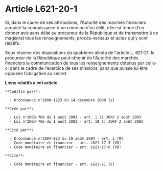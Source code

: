 # Article L621-20-1

Si, dans le cadre de ses attributions, l'Autorité des marchés financiers acquiert la connaissance d'un crime ou d'un délit,
elle est tenue d'en donner avis sans délai au procureur de la République et de transmettre à ce magistrat tous les
renseignements, procès-verbaux et actes qui y sont relatifs. 

Sous réserve des dispositions du quatrième alinéa de l'article L. 621-21, le procureur de la République peut obtenir de
l'Autorité des marchés financiers la communication de tous les renseignements détenus par celle-ci dans le cadre de
l'exercice de ses missions, sans que puisse lui être opposée l'obligation au secret.

**Liens relatifs à cet article**

	**Codifié par**:

	  - Ordonnance n°2000-1223 du 14 décembre 2000 (V)

	**Créé par**:

	  - Loi n°2003-706 du 1 août 2003 - art. 1 () JORF 2 août 2003
	  - Loi n°2003-706 du 1 août 2003 - art. 18 () JORF 2 août 2003

	**Cité par**:

	  - Ordonnance n°2004-823 du 19 août 2004 - art. 1 (M)
	  - Code monétaire et financier - art. L621-17-3 (VD)
	  - Code monétaire et financier - art. L621-17-6 (VD)

	**Cite**:

	  - Code monétaire et financier - art. L621-21 (V)
